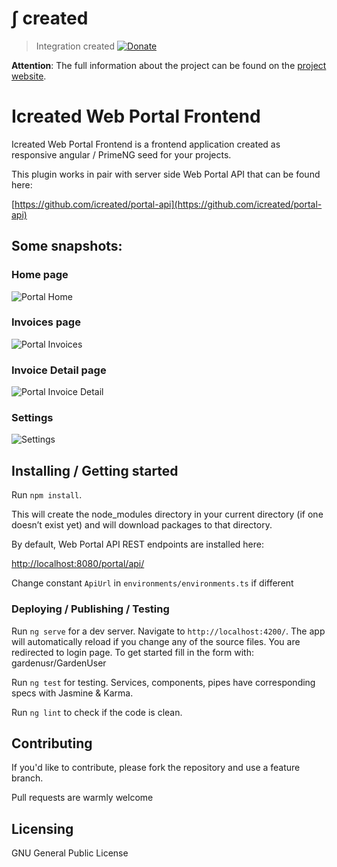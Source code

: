 # &int; created
> Integration created
[![Donate](https://img.shields.io/badge/Donate-PayPal-green.svg)](https://www.paypal.com/cgi-bin/webscr?cmd=_s-xclick&hosted_button_id=7TYVAGLZ7XATQ&source=url)

**Attention**: The full information about the project can be found on the [project website](https://icreated.co/projects/webportal).

# Icreated Web Portal Frontend
>

Icreated Web Portal Frontend is a frontend application created as responsive angular / PrimeNG seed for your projects.

This plugin works in pair with server side Web Portal API that can be found here:

[https://github.com/icreated/portal-api](https://github.com/icreated/portal-api)

## Some snapshots:

### Home page

![Portal Home](https://icreated.co/assets/images/projects/webportal/screenshot_home.png?raw=true "Portal Home")

### Invoices page

![Portal Invoices](https://icreated.co/assets/images/projects/webportal/screenshot_invoices.png?raw=true "Portal Invoices")

### Invoice Detail page

![Portal Invoice Detail](https://icreated.co/assets/images/projects/webportal/screenshot_invoice_detail.png?raw=true "Portal Invoice Detail")


### Settings

![Settings](https://icreated.co/assets/images/projects/webportal/screenshot_settings.png?raw=true "Settings")


## Installing / Getting started

Run `npm install`.

This will create the node_modules directory in your current directory (if one doesn’t exist yet) and will download packages to that directory.


By default, Web Portal API REST endpoints are installed here:

[http://localhost:8080/portal/api/](http://localhost:8080/portal/api/)

Change constant `ApiUrl` in `environments/environments.ts` if different



### Deploying / Publishing / Testing

Run `ng serve` for a dev server. Navigate to `http://localhost:4200/`. The app will automatically reload if you change any of the source files.
You are redirected to login page. To get started fill in the form with: gardenusr/GardenUser

Run `ng test` for testing. Services, components, pipes have corresponding specs with Jasmine & Karma.

Run `ng lint` to check if the code is clean.


## Contributing

If you'd like to contribute, please fork the repository and use a feature
branch.

Pull requests are warmly welcome


## Licensing

GNU General Public License

